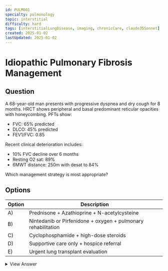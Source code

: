 ```yaml
---
id: PULM001
specialty: pulmonology
topic: interstitial
difficulty: hard
tags: [interstitialLungDisease, imaging, chronicCare, claude35Sonnet]
created: 2025-01-02
lastUpdated: 2025-01-02
---
```


# Idiopathic Pulmonary Fibrosis Management

## Question
A 68-year-old man presents with progressive dyspnea and dry cough for 8 months. HRCT shows peripheral and basal predominant reticular opacities with honeycombing. PFTs show:
- FVC: 65% predicted
- DLCO: 45% predicted
- FEV1/FVC: 0.85

Recent clinical deterioration includes:
- 10% FVC decline over 6 months
- Resting O2 sat: 89%
- 6MWT distance: 250m with desat to 84%

Which management strategy is most appropriate?

## Options
| Option | Description |
|--------|-------------|
| A)     | Prednisone + Azathioprine + N-acetylcysteine |
| B)     | Nintedanib or Pirfenidone + oxygen + pulmonary rehabilitation |
| C)     | Cyclophosphamide + high-dose steroids |
| D)     | Supportive care only + hospice referral |
| E)     | Urgent lung transplant evaluation |

<details>
<summary>View Answer</summary>

## Correct Answer
B

## Explanation
1. Diagnostic criteria met for IPF:
   - Age >60
   - Typical HRCT pattern
   - No alternative cause
   - Restrictive PFT pattern

2. Disease severity indicators:
   - Moderate functional impairment
   - Significant DLCO reduction
   - Exercise desaturation
   - Progressive decline

3. Management rationale:
   - Antifibrotic therapy (nintedanib/pirfenidone) slows progression
   - Supplemental O2 indicated for resting hypoxemia
   - Pulmonary rehab improves symptoms/QoL
   - Triple therapy (option A) harmful in PANTHER trial
   - Immunosuppression ineffective
   - Too early for hospice
   - Transplant evaluation reasonable but not urgent

## References
- ASCEND Trial (NEJM 2014)
- INPULSIS Trials (NEJM 2014)
- PANTHER-IPF Trial (NEJM 2012)
- 2022 ATS/ERS/JRS/ALAT IPF Guidelines
</details>
